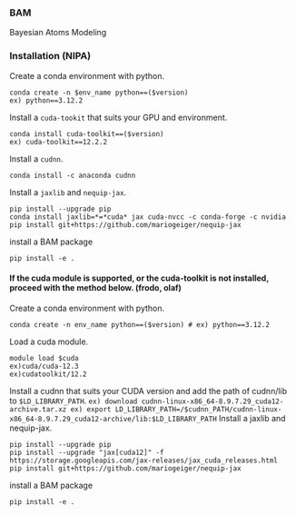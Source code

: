 <!-- #region -->
### BAM
Bayesian Atoms Modeling

### Installation (NIPA)
Create a conda environment with python.
```shell
conda create -n $env_name python==($version) 
ex) python==3.12.2
```
Install a `cuda-tookit` that suits your GPU and environment.
```shell
conda install cuda-toolkit==($version)  
ex) cuda-toolkit==12.2.2
```
Install a `cudnn`.
```shell
conda install -c anaconda cudnn
```
Install a `jaxlib` and `nequip-jax`.
```shel
pip install --upgrade pip
conda install jaxlib=*=*cuda* jax cuda-nvcc -c conda-forge -c nvidia
pip install git+https://github.com/mariogeiger/nequip-jax
```

install a BAM package
```shell
pip install -e .
```

#### If the cuda module is supported, or the cuda-toolkit is not installed, proceed with the method below. (frodo, olaf)
Create a conda environment with python.
```shell
conda create -n env_name python==($version) # ex) python==3.12.2
```
Load a cuda module.
```shell
module load $cuda 
ex)cuda/cuda-12.3
ex)cudatoolkit/12.2
```
Install a cudnn that suits your CUDA version and add the path of cudnn/lib to `$LD_LIBRARY_PATH`.
`
ex) download cudnn-linux-x86_64-8.9.7.29_cuda12-archive.tar.xz
ex) export LD_LIBRARY_PATH=/$cudnn_PATH/cudnn-linux-x86_64-8.9.7.29_cuda12-archive/lib:$LD_LIBRARY_PATH
`
Install a jaxlib and nequip-jax.
```shel
pip install --upgrade pip
pip install --upgrade "jax[cuda12]" -f https://storage.googleapis.com/jax-releases/jax_cuda_releases.html
pip install git+https://github.com/mariogeiger/nequip-jax
```

install a BAM package
```shell
pip install -e .
```







